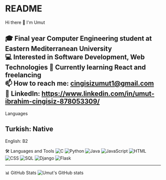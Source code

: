 # README
 Hi there 👋 I'm Umut

🎓 Final year Computer Engineering student at Eastern Mediterranean University  
💻 Interested in Software Development, Web Technologies
🌱 Currently learning React and freelancing  
📫 How to reach me: cingisizumut1@gmail.com  
🔗 LinkedIn: https://www.linkedin.com/in/umut-ibrahim-cingisiz-878053309/
---

Languages

Turkish: Native
--
English: B2

🛠️ Languages and Tools
![C](https://img.shields.io/badge/C-00599C?style=for-the-badge&logo=c&logoColor=white)
![Python](https://img.shields.io/badge/Python-3776AB?style=for-the-badge&logo=python&logoColor=white)
![Java](https://img.shields.io/badge/Java-ED8B00?style=for-the-badge&logo=java&logoColor=white)
![JavaScript](https://img.shields.io/badge/JavaScript-F7DF1E?style=for-the-badge&logo=javascript&logoColor=black)
![HTML](https://img.shields.io/badge/HTML5-E34F26?style=for-the-badge&logo=html5&logoColor=white)
![CSS](https://img.shields.io/badge/CSS3-1572B6?style=for-the-badge&logo=css3&logoColor=white)
![SQL](https://img.shields.io/badge/SQL-4479A1?style=for-the-badge&logo=postgresql&logoColor=white)
![Django](https://img.shields.io/badge/Django-092E20?style=for-the-badge&logo=django&logoColor=white)
![Flask](https://img.shields.io/badge/Flask-000000?style=for-the-badge&logo=flask&logoColor=white)

---

📊 GitHub Stats
![Umut's GitHub stats](https://github-readme-stats.vercel.app/api?username=UmutCingisiz&show_icons=true&theme=tokyonight)
